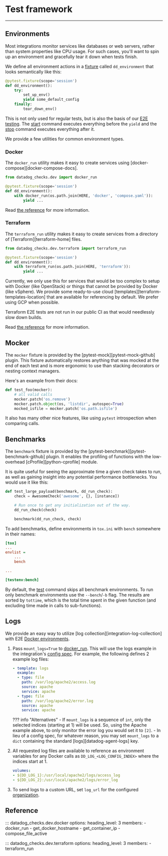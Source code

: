 # Test framework

-----

## Environments

Most integrations monitor services like databases or web servers, rather than system properties like CPU usage.
For such cases, you'll want to spin up an environment and gracefully tear it down when tests finish.

We define all environment actions in a [fixture](plugins.md#environment-manager) called `dd_environment` that
looks semantically like this:

```python
@pytest.fixture(scope='session')
def dd_environment():
    try:
        set_up_env()
        yield some_default_config
    finally:
        tear_down_env()
```

This is not only used for regular tests, but is also the basis of our [E2E testing](../e2e.md). The
[start](cli.md#ddev-env-start) command executes everything before the `yield` and the [stop](cli.md#ddev-env-stop)
command executes everything after it.

We provide a few utilities for common environment types.

### Docker

The `docker_run` utility makes it easy to create services using [docker-compose][docker-compose-docs].

```python
from datadog_checks.dev import docker_run

@pytest.fixture(scope='session')
def dd_environment():
    with docker_run(os.path.join(HERE, 'docker', 'compose.yaml')):
        yield ...
```

Read [the reference](#datadog_checks.dev.docker.docker_run) for more information.

### Terraform

The `terraform_run` utility makes it easy to create services from a directory of [Terraform][terraform-home] files.

```python
from datadog_checks.dev.terraform import terraform_run

@pytest.fixture(scope='session')
def dd_environment():
    with terraform_run(os.path.join(HERE, 'terraform')):
        yield ...
```

Currently, we only use this for services that would be too complex to setup with Docker (like OpenStack) or
things that cannot be provided by Docker (like vSphere). We provide some ready-to-use cloud
[templates][terraform-templates-location] that are available for referencing by default. We prefer using GCP when possible.

Terraform E2E tests are not run in our public CI as that would needlessly slow down builds.

Read [the reference](#datadog_checks.dev.terraform.terraform_run) for more information.

## Mocker

The `mocker` fixture is provided by the [pytest-mock][pytest-mock-github] plugin. This fixture automatically restores
anything that was mocked at the end of each test and is more ergonomic to use than stacking decorators or nesting
context managers.

Here's an example from their docs:

```python
def test_foo(mocker):
    # all valid calls
    mocker.patch('os.remove')
    mocker.patch.object(os, 'listdir', autospec=True)
    mocked_isfile = mocker.patch('os.path.isfile')
```

It also has many other nice features, like using `pytest` introspection when comparing calls.

## Benchmarks

The `benchmark` fixture is provided by the [pytest-benchmark][pytest-benchmark-github] plugin. It enables the profiling
of functions with the low-overhead [cProfile][python-cprofile] module.

It is quite useful for seeing the approximate time a given check takes to run, as well as gaining insight into any potential
performance bottlenecks. You would use it like this:

```python
def test_large_payload(benchmark, dd_run_check):
    check = AwesomeCheck('awesome', {}, [instance])

    # Run once to get any initialization out of the way.
    dd_run_check(check)

    benchmark(dd_run_check, check)
```

To add benchmarks, define environments in `tox.ini` with `bench` somewhere in their names:

```ini
[tox]
...
envlist =
    ...
    bench

...

[testenv:bench]
```

By default, the [test](cli.md#ddev-test) command skips all benchmark environments. To run only benchmark
environments use the `--bench`/`-b` flag. The results are sorted by `tottime`, which is the total
time spent in the given function (and excluding time made in calls to sub-functions).

## Logs

We provide an easy way to utilize [log collection][integration-log-collection] with E2E [Docker environments](#docker).

1. Pass `mount_logs=True` to [docker_run](#datadog_checks.dev.docker.docker_run). This will use the logs example in
   the integration's [config spec](../meta/config-specs.md). For example, the following defines 2 example log files:

    ```yaml
    - template: logs
      example:
      - type: file
        path: /var/log/apache2/access.log
        source: apache
        service: apache
      - type: file
        path: /var/log/apache2/error.log
        source: apache
        service: apache
    ```

    ??? info "Alternatives"
        - If `mount_logs` is a sequence of `int`, only the selected indices (starting at 1) will be used. So,
          using the Apache example above, to only monitor the error log you would set it to `[2]`.
        - In lieu of a config spec, for whatever reason, you may set `mount_logs` to a `dict` containing the
          standard [logs][datadog-agent-logs] key.

1. All requested log files are available to reference as environment variables for any Docker calls as
   `DD_LOG_<LOG_CONFIG_INDEX>` where the indices start at 1.

     ```yaml
     volumes:
     - ${DD_LOG_1}:/usr/local/apache2/logs/access_log
     - ${DD_LOG_2}:/usr/local/apache2/logs/error_log
     ```

1. To send logs to a custom URL, set `log_url` for the configured [organization](configuration.md#organization).

## Reference

::: datadog_checks.dev.docker
    options:
      heading_level: 3
      members:
        - docker_run
        - get_docker_hostname
        - get_container_ip
        - compose_file_active

::: datadog_checks.dev.terraform
    options:
      heading_level: 3
      members:
        - terraform_run
